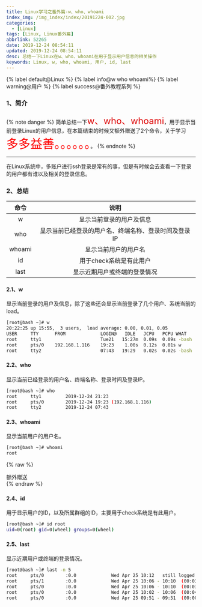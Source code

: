 ```yaml
---
title: Linux学习之番外篇-w、who、whoami
index_img: /img_index/index/20191224-002.jpg
categories:
  - [Linux]
tags: [Linux, Linux番外篇]
abbrlink: 52265
date: 2019-12-24 08:54:11
updated: 2019-12-24 08:54:11
desc: 总结一下Linux在w、who、whoami在用于显示用户信息的相关操作
keywords: Linux, w, who, whoami, 用户, id, last
---
```



{% label default@Linux %} {% label info@w who whoami%} {% label warning@用户 %} {% label success@番外教程系列 %}
### 1、简介
{% note danger %}
简单总结一下<font color="#dd0000" size="5">w、who、whoami</font>，用于显示当前登录Linux的用户信息，在本篇结束的时候又额外赠送了2个命令，关于学习<font size=6.5 color='red'>多多益善。。。。。。</font>。
{% endnote %}

<!--more-->
<hr />

在Linux系统中，多账户进行ssh登录是常有的事，但是有时候会去查看一下登录的用户都有谁以及相关的登录信息。

### 2、总结

|  命令  |                         说明                         |
|:------:|:----------------------------------------------------:|
|   w    |               显示当前登录的用户及信息               |
|  who   | 显示当前已经登录的用户名、终端名称、登录时间及登录IP |
| whoami |                 显示当前用户的用户名                 |
|   id   |               用于check系统是有此用户                |
|  last  |             显示近期用户或终端的登录情况             |

#### 2.1、w

显示当前登录的用户及信息，除了这些还会显示当前登录了几个用户、系统当前的load。

```BASH
[root@bash ~]# w
20:22:25 up 15:55,  3 users,  load average: 0.00, 0.01, 0.05
USER     TTY      FROM             LOGIN@   IDLE   JCPU   PCPU WHAT
root     tty1                      Tue21   15:27m  0.09s  0.09s -bash
root     pts/0    192.168.1.116    19:23    1.00s  0.12s  0.01s w
root     tty2                      07:43   19:29   0.02s  0.02s -bash
```

#### 2.2、who

显示当前已经登录的用户名、终端名称、登录时间及登录IP。

```BASH
[root@bash ~]# who
root     tty1         2019-12-24 21:23
root     pts/0        2019-12-24 19:23 (192.168.1.116)
root     tty2         2019-12-24 07:43
```
#### 2.3、whoami

显示当前用户的用户名。
```BASH
[root@bash ~]# whoami
root
```

{% raw %}
<div class="post_cus_note">额外赠送</div>
{% endraw %}

#### 2.4、id

用于显示用户的ID，以及所属群组的ID，主要用于check系统是有此用户。
```BASH
[root@bash ~]# id root
uid=0(root) gid=0(wheel) groups=0(wheel)
```

#### 2.5、last

显示近期用户或终端的登录情况。
```BASH
[root@bash ~]# last -n 5
root     pts/0        :0.0             Wed Apr 25 10:12   still logged in
root     pts/1        :0.0             Wed Apr 25 10:06 - 10:10  (00:03)
root     pts/0        :0.0             Wed Apr 25 10:06 - 10:10  (00:03)
root     pts/0        :0.0             Wed Apr 25 10:02 - 10:06  (00:04)
root     pts/0        :0.0             Wed Apr 25 09:51 - 09:51  (00:00)
```
